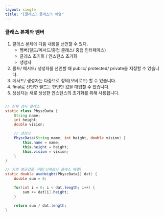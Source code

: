 ```yaml
---
layout: single
title: "[클래스] 클래스의 배열"
---
```


### 클래스 본체와 멤버

1. 클래스 본체에 다음 내용을 선언할 수 있다.
    - 멤버(필드/메서드/중첩 클래스/ 중첩 인터페이스)
    - 클래스 초기화 / 인스턴스 초기화
    - 생성자
2. 필드/ 메서드/ 생성자를 선언할 때 public/ protected/ private을 지정할 수 있습니다.
3. 메서드/ 생성자는 다중으로 정의(오버로드) 할 수 있습니다.
4. final로 선언한 필드는 한번만 값을 대입할 수 있습니다.
5. 생성자는 새로 생성한 인스턴스의 초기화를 위해 사용됩니다.







```java

// 신체 검사 클래스 
static class PhyscData {
    String name;
    int height;
    double vision;

    // 생성자
    PhyscData(String name, int height, double vision) {
        this.name = name;
        this.height = height;
        this.vision = vision;
    }
}

// 키의 평균값을 구함(신체검사 클래스 배열)
static double aveHeight(PhyscData[] dat) {
    double sum = 0;

    for(int i = 0; i < dat.length; i++) {
        sum += dat[i].height;
    }
    
    return sum / dat.length;
}

```